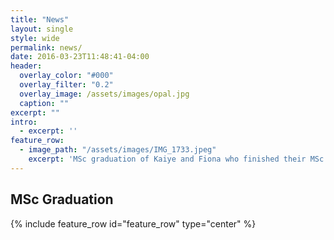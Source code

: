 ```yaml
---
title: "News"
layout: single
style: wide
permalink: news/
date: 2016-03-23T11:48:41-04:00
header:
  overlay_color: "#000"
  overlay_filter: "0.2"
  overlay_image: /assets/images/opal.jpg
  caption: ""
excerpt: ""
intro: 
  - excerpt: ''
feature_row:
  - image_path: "/assets/images/IMG_1733.jpeg"
    excerpt: 'MSc graduation of Kaiye and Fiona who finished their MSc in Advanced Materials Science and Engineering at Imperial College and continued doing PhDs in the SoftNanoLab group.'
---
```


## MSc Graduation 

{% include feature_row id="feature_row" type="center" %}





